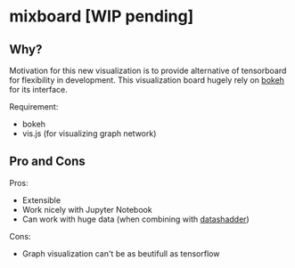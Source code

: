 # mixboard [WIP pending]

## Why?
Motivation for this new visualization is to provide alternative of tensorboard for flexibility in development. This visualization board hugely rely on [bokeh](http://bokeh.pydata.org) for its interface.

Requirement:
* bokeh
* vis.js (for visualizing graph network)

## Pro and Cons
Pros:
* Extensible
* Work nicely with Jupyter Notebook
* Can work with huge data (when combining with [datashadder](https://github.com/bokeh/datashader))

Cons:
* Graph visualization can't be as beutifull as tensorflow
